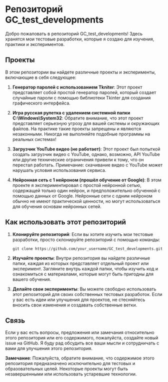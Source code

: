# Репозиторий GC_test_developments

Добро пожаловать в репозиторий GC_test_developments! Здесь хранятся мои тестовые разработки, которые я создаю для изучения, практики и экспериментов.

## Проекты

В этом репозитории вы найдете различные проекты и эксперименты, включающие в себя следующее:

1. **Генератор паролей с использованием Tkniter**: Этот проект представляет собой простой генератор паролей, который создает случайные пароли с помощью библиотеки Tkinter для создания графического интерфейса.

2. **Игра русская рулетка с удалением системной папки C:\Windows\System32**: Обратите внимание, что этот проект представляет серьезную угрозу для вашей системы и окружающих файлов. На практике такие проекты запрещены и являются незаконными. Никогда не выполняйте подобные программы на реальных системах!

3. **Загрузчик YouTube видео (не работает)**: Этот проект был попыткой создать загрузчик видео с YouTube, однако, возможно, API YouTube или другие технические ограничения привели к тому, что он перестал работать. Примечание: скачивание видео с YouTube может нарушать условия использования сервиса.

4. **Нейронная сеть с 1 нейроном (прошёл обучение от Google)**: В этом проекте я экспериментировал с простой нейронной сетью, содержащей только один нейрон, и предположительно обученной с помощью данных от Google. Нейронные сети с одним нейроном обычно не имеют практической ценности, но могут использоваться для обучения основам нейронных сетей.

## Как использовать этот репозиторий

1. **Клонируйте репозиторий**: Если вы хотите изучить мои тестовые разработки, просто склонируйте репозиторий с помощью команды:

   ```
   git clone https://github.com/your_username/GC_test_developments.git
   ```

2. **Изучайте проекты**: Внутри репозитория вы найдете различные папки, каждая из которых представляет отдельный проект или эксперимент. Загляните внутрь каждой папки, чтобы изучить код и ознакомиться с материалами, которые могут быть пригодны для вашего обучения.

3. **Делайте свои эксперименты**: Вы можете свободно использовать этот репозиторий для своих собственных тестовых разработок. Если у вас есть идеи или улучшения для проектов, не стесняйтесь вносить свои изменения и создавать собственные ветки.

## Связь

Если у вас есть вопросы, предложения или замечания относительно этого репозитория или его содержимого, пожалуйста, создайте новый issue на GitHub. Я буду рад обсудить все ваши мысли и сотрудничать с вами для улучшения этого репозитория.

**Замечание**: Пожалуйста, обратите внимание, что содержимое этого репозитория предназначено исключительно для тестовых и образовательных целей. Некоторые проекты могут быть незавершенными или использовать устаревшие технологии.
